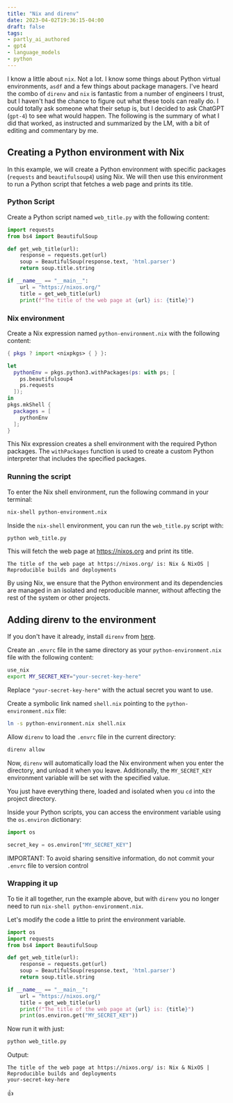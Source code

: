 ```yaml
---
title: "Nix and direnv"
date: 2023-04-02T19:36:15-04:00
draft: false
tags:
- partly_ai_authored
- gpt4
- language_models
- python
---
```


I know a little about `nix`.
Not a lot.
I know some things about Python virtual environments, `asdf` and a few things about package managers.
I've heard the combo of `direnv` and `nix` is fantastic from a number of engineers I trust, but I haven't had the chance to figure out what these tools can really do.
I could totally ask someone what their setup is, but I decided to ask ChatGPT (`gpt-4`) to see what would happen.
The following is the summary of what I did that worked, as instructed and summarized by the LM, with a bit of editing and commentary by me.

## Creating a Python environment with Nix

In this example, we will create a Python environment with specific packages (`requests` and `beautifulsoup4`) using Nix. We will then use this environment to run a Python script that fetches a web page and prints its title.

### Python Script

Create a Python script named `web_title.py` with the following content:

```python
import requests
from bs4 import BeautifulSoup

def get_web_title(url):
    response = requests.get(url)
    soup = BeautifulSoup(response.text, 'html.parser')
    return soup.title.string

if __name__ == "__main__":
    url = "https://nixos.org/"
    title = get_web_title(url)
    print(f"The title of the web page at {url} is: {title}")
```

### Nix environment

Create a Nix expression named `python-environment.nix` with the following content:

```nix
{ pkgs ? import <nixpkgs> { } }:

let
  pythonEnv = pkgs.python3.withPackages(ps: with ps; [
    ps.beautifulsoup4
    ps.requests
  ]);
in
pkgs.mkShell {
  packages = [
    pythonEnv
  ];
}

```

This Nix expression creates a shell environment with the required Python packages.
The `withPackages` function is used to create a custom Python interpreter that includes the specified packages.

### Running the script

To enter the Nix shell environment, run the following command in your terminal:

```bash
nix-shell python-environment.nix
```

Inside the `nix-shell` environment, you can run the `web_title.py` script with:

```bash
python web_title.py
```

This will fetch the web page at https://nixos.org and print its title.

```text
The title of the web page at https://nixos.org/ is: Nix & NixOS | Reproducible builds and deployments
```

By using Nix, we ensure that the Python environment and its dependencies are managed in an isolated and reproducible manner, without affecting the rest of the system or other projects.

## Adding direnv to the environment

If you don't have it already, install `direnv` from [here](https://direnv.net).

Create an `.envrc` file in the same directory as your `python-environment.nix` file with the following content:

```bash
use_nix
export MY_SECRET_KEY="your-secret-key-here"
```

Replace `"your-secret-key-here"` with the actual secret you want to use.

Create a symbolic link named `shell.nix` pointing to the `python-environment.nix` file:

```bash
ln -s python-environment.nix shell.nix
```

Allow `direnv` to load the `.envrc` file in the current directory:

```bash
direnv allow
```

Now, `direnv` will automatically load the Nix environment when you enter the directory, and unload it when you leave. Additionally, the `MY_SECRET_KEY` environment variable will be set with the specified value.

You just have everything there, loaded and isolated when you `cd` into the project directory.

Inside your Python scripts, you can access the environment variable using the `os.environ` dictionary:

```python
import os

secret_key = os.environ["MY_SECRET_KEY"]
```

IMPORTANT: To avoid sharing sensitive information, do not commit your `.envrc` file to version control

### Wrapping it up

To tie it all together, run the example above, but with `direnv` you no longer need to run `nix-shell python-environment.nix`.

Let's modify the code a little to print the environment variable.

```python
import os
import requests
from bs4 import BeautifulSoup

def get_web_title(url):
    response = requests.get(url)
    soup = BeautifulSoup(response.text, 'html.parser')
    return soup.title.string

if __name__ == "__main__":
    url = "https://nixos.org/"
    title = get_web_title(url)
    print(f"The title of the web page at {url} is: {title}")
    print(os.environ.get("MY_SECRET_KEY"))
```

Now run it with just:

```sh
python web_title.py
```

Output:

```text
The title of the web page at https://nixos.org/ is: Nix & NixOS | Reproducible builds and deployments
your-secret-key-here
```

👍
